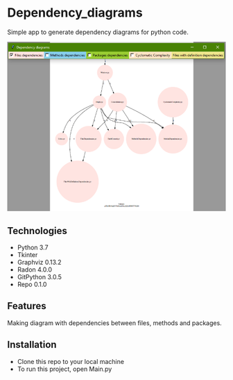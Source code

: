 # Dependency_diagrams
Simple app to generate dependency diagrams for python code.

![Files denepdencies](./readme.png) 

## Technologies
- Python 3.7
- Tkinter
- Graphviz 0.13.2
- Radon 4.0.0
- GitPython 3.0.5
- Repo 0.1.0

## Features
Making diagram with dependencies between files, methods and packages.

## Installation
- Clone this repo to your local machine
- To run this project, open Main.py
